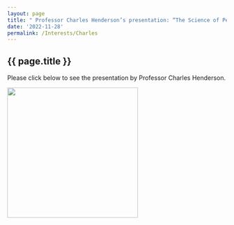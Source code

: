 ```yaml
---
layout: page
title: " Professor Charles Henderson’s presentation: “The Science of Permian Conodonts” "
date: '2022-11-28'
permalink: /Interests/Charles
---
```


## {{ page.title }}

Please click below to see the presentation by Professor Charles Henderson.

[<img src="https://stratigraphy.org/subcommission-permian/images/Charles.jpg" alt="" style="width:300px" />](https://youtu.be/QXonHLdqzoU)

